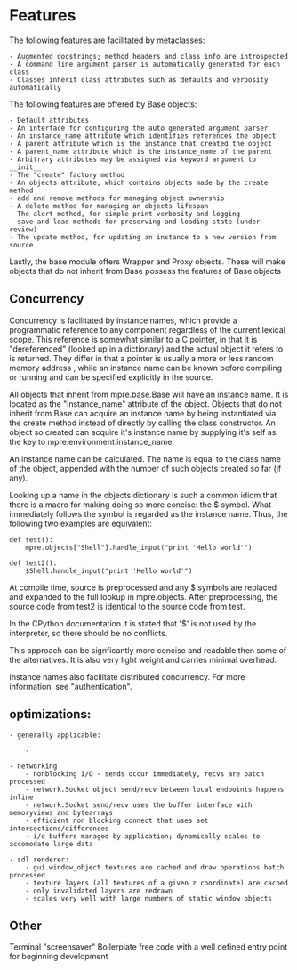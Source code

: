 Features
===============
The following features are facilitated by metaclasses:

    - Augmented docstrings; method headers and class info are introspected
    - A command line argument parser is automatically generated for each class
    - Classes inherit class attributes such as defaults and verbosity automatically
    
The following features are offered by Base objects:
    
    - Default attributes
    - An interface for configuring the auto generated argument parser
    - An instance_name attribute which identifies references the object
    - A parent attribute which is the instance that created the object
    - A parent_name attribute which is the instance_name of the parent
    - Arbitrary attributes may be assigned via keyword argument to __init__
    - The "create" factory method
    - An objects attribute, which contains objects made by the create method
    - add and remove methods for managing object ownership
    - A delete method for managing an objects lifespan
    - The alert method, for simple print verbosity and logging
    - save and load methods for preserving and loading state (under review)
    - The update method, for updating an instance to a new version from source
    
Lastly, the base module offers Wrapper and Proxy objects. These will make objects
that do not inherit from Base possess the features of Base objects
    
Concurrency
---------------
Concurrency is facilitated by instance names, which provide a programmatic
reference to any component regardless of the current lexical scope. This
reference is somewhat similar to a C pointer, in that it is "dereferenced"
(looked up in a dictionary) and the actual object it refers to is returned.
They differ in that a pointer is usually a more or less random memory address
, while an instance name can be known before compiling or running and can
be specified explicitly in the source.

All objects that inherit from mpre.base.Base will have an instance name. 
It is located as the "instance_name" attribute of the object.
Objects that do not inherit from Base can acquire an instance name by being
instantiated via the create method instead of directly by calling the class
constructor. An object so created can acquire it's instance name by
supplying it's self as the key to mpre.environment.instance_name.

An instance name can be calculated. The name is equal to the class name of the
object, appended with the number of such objects created so far (if any).

Looking up a name in the objects dictionary is such a common idiom that there
is a macro for making doing so more concise: the $ symbol. What immediately
follows the symbol is regarded as the instance name. Thus, the following two
examples are equivalent:
    
    def test():
        mpre.objects["Shell"].handle_input("print 'Hello world'")
        
    def test2():
        $Shell.handle_input("print 'Hello world'")
        
At compile time, source is preprocessed and any $ symbols are replaced and
expanded to the full lookup in mpre.objects. After preprocessing, the source
code from test2 is identical to the source code from test.

In the CPython documentation it is stated that '$' is not used by the 
interpreter, so there should be no conflicts.

This approach can be signficantly more concise and readable then some of the
alternatives. It is also very light weight and carries minimal overhead.

Instance names also facilitate distributed concurrency. For more information,
see "authentication".

optimizations:
----------------
    - generally applicable:
        
        - 
        
    - networking
        - nonblocking I/O - sends occur immediately, recvs are batch processed
        - network.Socket object send/recv between local endpoints happens inline
        - network.Socket send/recv uses the buffer interface with memoryviews and bytearrays
        - efficient non blocking connect that uses set intersections/differences
        - i/o buffers managed by application; dynamically scales to accomodate large data
        
    - sdl renderer:
        - gui.window_object textures are cached and draw operations batch processed
        - texture layers (all textures of a given z coordinate) are cached
        - only invalidated layers are redrawn
        - scales very well with large numbers of static window objects
        
Other
-------------------
Terminal "screensaver"
Boilerplate free code with a well defined entry point for beginning development

